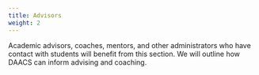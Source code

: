```yaml
---
title: Advisors
weight: 2
---
```


Academic advisors, coaches, mentors, and other administrators who have contact with students will benefit from this section. We will outline how DAACS can inform advising and coaching.
